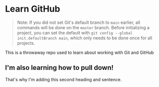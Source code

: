 # Learn GitHub

> Note: If you did not set Git's default branch to `main` earlier, all commands will be done on the `master` branch. Before initializing a project, you can set the default with `git config --global init.defaultBranch main`, which only needs to be done once for all projects.

This is a throwaway repo used to learn about working with Git and GitHub

## I'm also learning how to pull down!
That's why I'm adding this second heading and sentence.

